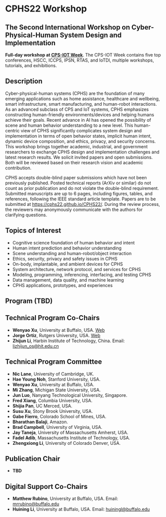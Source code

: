 # CPHS22 Workshop

## The Second International Workshop on Cyber-Physical-Human System Design and Implementation


**Full-day workshop at [CPS-IOT Week](https://cpsiotweek.neslab.it/index.php)**. The CPS-IOT Week contains five top conferences, HSCC, ICCPS, IPSN, RTAS, and IoTDI, multiple workshops, tutorials, and exhibitions. 

## Description

Cyber-physical-human systems (CPHS) are the foundation of many emerging applications such as home assistance, healthcare and wellbeing, smart infrastructure, smart manufacturing, and human-robot interactions. As an advanced subclass of CPS and IoT systems, CPHS emphasizes constructing human-friendly environments/devices and helping humans achieve their goals. Recent advance in AI has opened the possibility of scene and human behavior understanding to a new level. This human-centric view of CPHS significantly complicates system design and implementation in terms of open behavior states, implicit human intent, dynamic device composition, and ethics, privacy, and security concerns.
This workshop brings together academic, industrial, and government researchers to exchange CPHS design and implementation challenges and latest research results. We solicit invited papers and open submissions. Both will be reviewed based on their research vision and academic contribution.

CPHS accepts double-blind paper submissions which have not been previously published. Posted technical reports (ArXiv or similar) do not count as prior publication and do not violate the double-blind requirement. Submitted manuscripts are up to 6 pages, including figures, tables, and references, following the IEEE standard article template. Papers are to be submitted at <https://cphs22.github.io/CPHS22/>. During the review process, the reviewers may anonymously communicate with the authors for clarifying questions.


## Topics of Interest

- Cognitive science foundation of human behavior and intent
- Human intent prediction and behavior understanding
- Scene understanding and human-robot/object interaction
- Ethics, security, privacy and safety issues in CPHS
- On-body, implantable, and ambient devices for CPHS
- System architecture, network protocol, and services for CPHS
- Modeling, programming, inferencing, interfacing, and testing CPHS
- Data management, data quality, and machine learning
- CPHS applications, prototypes, and experiences 


## Program (TBD)


## Technical Program Co-Chairs
- **Wenyao Xu**, University at Buffalo, USA. [Web](https://cse.buffalo.edu/~wenyaoxu/)
- **Jorge Ortiz**, Rutgers University, USA. [Web](http://rcgb.rutgers.edu/jorge-ortiz/)
- **Zhijun Li**, Harbin Institute of Technology, China. Email: lizhijun_os@hit.edu.cn


## Technical Program Committee
- **Nic Lane**, University of Cambridge, UK.
- **Hae Young Noh**, Stanford University, USA.
- **Wenyao Xu**, University at Buffalo, USA.
- **Mi Zhang**, Michigan State University, USA.
- **Jun Luo**, Nanyang Technological University, Singapore.
- **Fred Xiang**, Columbia University, USA.
- **Shijia Pan**, UC Merced, USA.
- **Susu Xu**, Stony Brook University, USA.
- **Gabe Fierro**, Colorado School of Mines, USA.
- **Bharathan Balaji**, Amazon.
- **Brad Campbell**, University of Virginia, USA.
- **Jay Taneja**, University of Massachusetts Amherst, USA.
- **Fadel Adib**, Massachusetts Institute of Technology, USA.
- **Zhengxiong Li**, University of Colorado Denver, USA.


## Publication Chair
- **TBD**

  
## Digital Support Co-Chairs 
- **Matthew Rubino**, University at Buffalo, USA. Email: mrrubino@buffalo.edu
- **Huining Li**, University at Buffalo, USA. Email: huiningl@buffalo.edu
